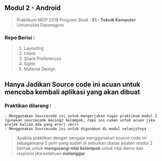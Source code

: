 ## Modul 2 - Android 
> Praktikum MDP 2018
> Program Studi : **S1 - Teknik Komputer**
> Universitas Diponegoro

### Repo Berisi :
> 1. Layouting
> 2. Intent
> 3. Share Preferences
> 4. Sqlite
> 5. Material Design


## Hanya Jadikan Source code ini acuan untuk mencoba kembali aplikasi yang akan dibuat
### Praktikan dilarang :
```
- Menggunakan Sourcecode ini untuk mengerjakan tugas praktikum modul 2 (gunakan sourcecode masing2 kelompok, repo ini cuman untuk acuan jika projek kalian ada yang eror) <br/>
- Menggunakan Sourcecode ini untuk digunakan di modul selanjutnya
```

> Apabila praktikan dengan sengaja menggunakan source code ini sebagaimana 2 poin yang sudah di sebutkan diatas asisten modul 2 berhak untuk **mengurangi nilai kelompok** untuk nilai demo dan responsi jika ketahuan **melanggar**
